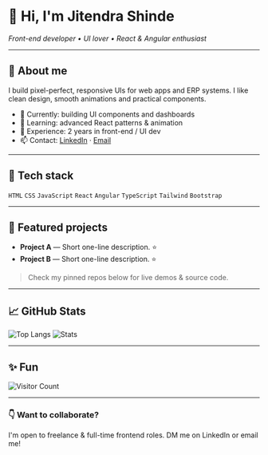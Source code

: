 # 👋 Hi, I'm Jitendra Shinde
*Front-end developer • UI lover • React & Angular enthusiast*

---

## 🎯 About me
I build pixel-perfect, responsive UIs for web apps and ERP systems. I like clean design, smooth animations and practical components.

- 🔭 Currently: building UI components and dashboards
- 🌱 Learning: advanced React patterns & animation
- 💼 Experience: 2 years in front-end / UI dev
- 📫 Contact: [LinkedIn](https://www.linkedin.com/in/jitendra-shinde-a042b2213/) · [Email](mailto:jitendrashinde0803@gmail.com)

---

## 🔧 Tech stack
`HTML` `CSS` `JavaScript` `React` `Angular` `TypeScript` `Tailwind` `Bootstrap`

---

## 📌 Featured projects
- **Project A** — Short one-line description. ⭐️
- **Project B** — Short one-line description. ⭐️

> Check my pinned repos below for live demos & source code.

---

## 📈 GitHub Stats
![Top Langs](https://github-readme-stats.vercel.app/api/top-langs/?username=jitendra-shinde8982&layout=compact)
![Stats](https://github-readme-stats.vercel.app/api?username=jitendra-shinde8982&show_icons=true&theme=default)

---

## ✨ Fun
![Visitor Count](https://profile-counter.glitch.me/jitendra-shinde8982/count.svg)

---

### 👇 Want to collaborate?
I'm open to freelance & full-time frontend roles. DM me on LinkedIn or email me!

